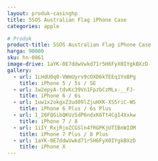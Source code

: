 ```yaml
---
layout: produk-casinghp
title: 5SOS Australian Flag iPhone Case
categories: apple

# Produk
product-title: 5SOS Australian Flag iPhone Case
harga: 90000
sku: hn-0861
image-drive: 1aYK-0E7ddwVwkd71r5H6FyX0IYgkBXzD
gallery:
  - url: 1LHdU0q0-VWmUyrv9cOXD6kTEEq1YoBPg
    title: iPhone 5 / 5s / SE
  - url: 1w2epyA-tdvKc39Vn1FpzbCzMLx-__FJ-
    title: iPhone 6 / 6s
  - url: 1uw1x2okgxZ3ud09lZjuHXK-XS5riC-WS
    title: iPhone 6 Plus / 6s Plus
  - url: 1_26FQGibQKUz5dP6ndxK6Tt4CgI4Xxkw
    title: iPhone 7 / 8
  - url: 1iIY_RxjRjoZCGSln4fRGPKjUTIBnWIOM
    title: iPhone 7 Plus / 8 Plus
  - url: 1aYK-0E7ddwVwkd71r5H6FyX0IYgkBXzD
    title: iPhone X
---
```

